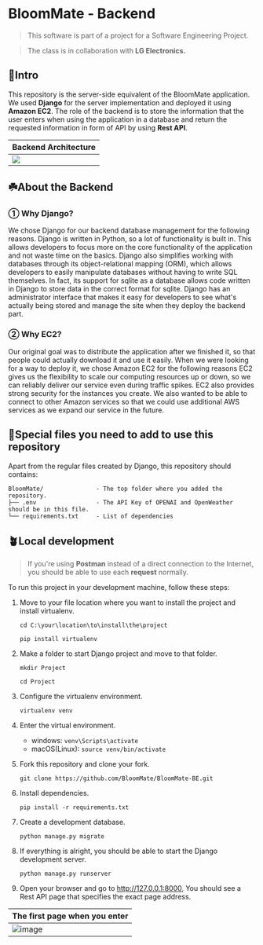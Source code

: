 # BloomMate - Backend

> This software is part of a project for a Software Engineering Project.

> The class is in collaboration with **LG Electronics.**

## 🌱Intro
This repository is the server-side equivalent of the BloomMate application. We used **Django** for the server implementation
and deployed it using **Amazon EC2**. The role of the backend is to store the information that the user enters when using the 
application in a database and return the requested information in form of API by using **Rest API**.

|**Backend Architecture**|
|------------------------|
|<image src="https://github.com/BloomMate/BloomMate-BE/assets/110537841/67fc7d25-8cc8-4e95-a448-d4e79941c004">|

## ☘️About the Backend
### ① Why Django?
We chose Django for our backend database management for the following reasons. Django is written in Python, so a lot of 
functionality is built in. This allows developers to focus more on the core functionality of the application and not waste 
time on the basics. Django also simplifies working with databases through its object-relational mapping (ORM), which allows 
developers to easily manipulate databases without having to write SQL themselves. In fact, its support for sqlite as a 
database allows code written in Django to store data in the correct format for sqlite. Django has an administrator interface 
that makes it easy for developers to see what's actually being stored and manage the site when they deploy the backend part.

### ② Why EC2?
Our original goal was to distribute the application after we finished it, so that people could actually download it and use 
it easily. When we were looking for a way to deploy it, we chose Amazon EC2 for the following reasons EC2 gives us the 
flexibility to scale our computing resources up or down, so we can reliably deliver our service even during traffic spikes. 
EC2 also provides strong security for the instances you create. We also wanted to be able to connect to other Amazon services 
so that we could use additional AWS services as we expand our service in the future.

## 🌿Special files you need to add to use this repository
Apart from the regular files created by Django, this repository should contains:

```
BloomMate/               - The top folder where you added the repository.
├── .env                 - The API Key of OPENAI and OpenWeather should be in this file.
└── requirements.txt     - List of dependencies
```

## 🪴Local development
> If you're using **Postman** instead of a direct connection to the Internet, you should be able to use each **request** normally.

To run this project in your development machine, follow these steps:

1. Move to your file location where you want to install the project and install virtualenv.

   ```
   cd C:\your\location\to\install\the\project
   
   pip install virtualenv
   ```

1. Make a folder to start Django project and move to that folder.

   ```
   mkdir Project

   cd Project
   ```

2. Configure the virtualenv environment.

   ```
   virtualenv venv
   ```

3. Enter the virtual environment.

   - windows: `venv\Scripts\activate`
   - macOS(Linux): `source venv/bin/activate`

4. Fork this repository and clone your fork.

   ```
   git clone https://github.com/BloomMate/BloomMate-BE.git
   ```

5. Install dependencies.

   ```
   pip install -r requirements.txt
   ```

6. Create a development database.

   ```
   python manage.py migrate
   ```

7. If everything is alright, you should be able to start the Django development server.

   ```
   python manage.py runserver
   ```

8. Open your browser and go to http://127.0.0.1:8000, You should see a Rest API page that specifies the exact page address.

|**The first page when you enter**|
|---------------------------------|
|![image](https://github.com/BloomMate/BloomMate-BE/assets/110537841/e3d6b420-7858-4966-b827-578af2faf741)|
